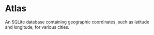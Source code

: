 # Atlas
An SQLite database containing geographic coordinates, such as latitude and longitude, for various cities.
